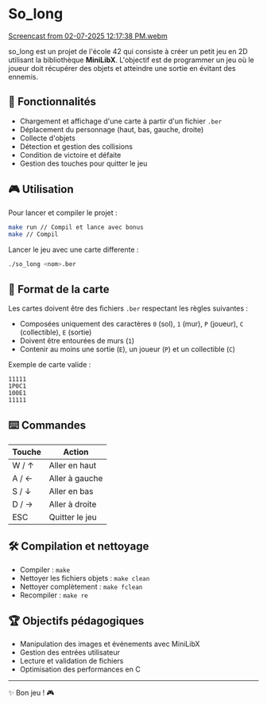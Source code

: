 # So_long


[Screencast from 02-07-2025 12:17:38 PM.webm](https://github.com/user-attachments/assets/29bdd461-5b41-40ac-8c08-94bad4809966)

so_long est un projet de l'école 42 qui consiste à créer un petit jeu en 2D utilisant la bibliothèque **MiniLibX**. L'objectif est de programmer un jeu où le joueur doit récupérer des objets et atteindre une sortie en évitant des ennemis.

## 🚀 Fonctionnalités

- Chargement et affichage d'une carte à partir d'un fichier `.ber`
- Déplacement du personnage (haut, bas, gauche, droite)
- Collecte d'objets
- Détection et gestion des collisions
- Condition de victoire et défaite
- Gestion des touches pour quitter le jeu

## 🎮 Utilisation

Pour lancer et compiler le projet :

```bash
make run // Compil et lance avec bonus
make // Compil
```

Lancer le jeu avec une carte differente :

```bash
./so_long <nom>.ber
```

## 📜 Format de la carte

Les cartes doivent être des fichiers `.ber` respectant les règles suivantes :

- Composées uniquement des caractères `0` (sol), `1` (mur), `P` (joueur), `C` (collectible), `E` (sortie)
- Doivent être entourées de murs (`1`)
- Contenir au moins une sortie (`E`), un joueur (`P`) et un collectible (`C`)

Exemple de carte valide :

```
11111
1P0C1
100E1
11111
```

## ⌨️ Commandes

| Touche | Action         |
|--------|---------------|
| W / ↑  | Aller en haut  |
| A / ←  | Aller à gauche |
| S / ↓  | Aller en bas   |
| D / →  | Aller à droite |
| ESC    | Quitter le jeu |

## 🛠️ Compilation et nettoyage

- Compiler : `make`
- Nettoyer les fichiers objets : `make clean`
- Nettoyer complètement : `make fclean`
- Recompiler : `make re`

## 🏆 Objectifs pédagogiques

- Manipulation des images et événements avec MiniLibX
- Gestion des entrées utilisateur
- Lecture et validation de fichiers
- Optimisation des performances en C
  
---

✨ Bon jeu ! 🎮

